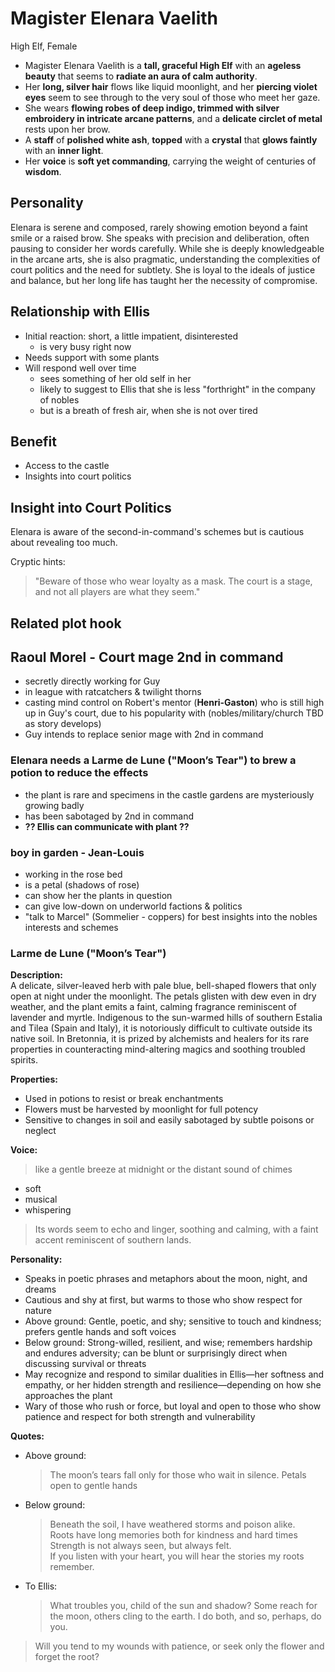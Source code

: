 # Magister Elenara Vaelith

High Elf, Female

- Magister Elenara Vaelith is a **tall, graceful High Elf** with an **ageless beauty** that seems to **radiate an aura of calm authority**.
- Her **long, silver hair** flows like liquid moonlight, and her **piercing violet eyes** seem to see through to the very soul of those who meet her gaze.
- She wears **flowing robes of deep indigo, trimmed with silver embroidery in intricate arcane patterns**, and a **delicate circlet of metal** rests upon her brow.
- A **staff** of **polished white ash**, **topped** with a **crystal** that **glows faintly** with an **inner light**.
- Her **voice** is **soft yet commanding**, carrying the weight of centuries of **wisdom**.

## Personality

Elenara is serene and composed, rarely showing emotion beyond a faint smile or a raised brow. She speaks with precision and deliberation, often pausing to consider her words carefully. While she is deeply knowledgeable in the arcane arts, she is also pragmatic, understanding the complexities of court politics and the need for subtlety. She is loyal to the ideals of justice and balance, but her long life has taught her the necessity of compromise.

## Relationship with Ellis

- Initial reaction: short, a little impatient, disinterested
  - is very busy right now
- Needs support with some plants
- Will respond well over time
  - sees something of her old self in her
  - likely to suggest to Ellis that she is less "forthright" in the company of nobles
  - but is a breath of fresh air, when she is not over tired

## Benefit

- Access to the castle
- Insights into court politics

## Insight into Court Politics

Elenara is aware of the second-in-command's schemes but is cautious about revealing too much.

Cryptic hints:
> "Beware of those who wear loyalty as a mask. The court is a stage, and not all players are what they seem."

## Related plot hook

## Raoul Morel - Court mage 2nd in command

- secretly directly working for Guy
- in league with ratcatchers & twilight thorns
- casting mind control on Robert's mentor (**Henri-Gaston**) who is still high up in Guy's court, due to his popularity with (nobles/military/church TBD as story develops)
- Guy intends to replace senior mage with 2nd in command

### Elenara needs a **Larme de Lune** ("Moon’s Tear") to brew a potion to reduce the effects

- the plant is rare and specimens in the castle gardens are mysteriously growing badly
- has been sabotaged by 2nd in command
- **?? Ellis can communicate with plant ??**

### boy in garden - Jean-Louis

- working in the rose bed
- is a petal (shadows of rose)
- can show her the plants in question
- can give low-down on underworld factions & politics
- "talk to Marcel" (Sommelier - coppers) for best insights into the nobles interests and schemes

### **Larme de Lune** ("Moon’s Tear")

**Description:**  
A delicate, silver-leaved herb with pale blue, bell-shaped flowers that only open at night under the moonlight. The petals glisten with dew even in dry weather, and the plant emits a faint, calming fragrance reminiscent of lavender and myrtle. Indigenous to the sun-warmed hills of southern Estalia and Tilea (Spain and Italy), it is notoriously difficult to cultivate outside its native soil. In Bretonnia, it is prized by alchemists and healers for its rare properties in counteracting mind-altering magics and soothing troubled spirits.

**Properties:**  

- Used in potions to resist or break enchantments  
- Flowers must be harvested by moonlight for full potency  
- Sensitive to changes in soil and easily sabotaged by subtle poisons or neglect

**Voice:**

> like a gentle breeze at midnight or the distant sound of chimes

- soft
- musical
- whispering

> Its words seem to echo and linger, soothing and calming, with a faint accent reminiscent of southern lands.

**Personality:**

- Speaks in poetic phrases and metaphors about the moon, night, and dreams  
- Cautious and shy at first, but warms to those who show respect for nature
- Above ground: Gentle, poetic, and shy; sensitive to touch and kindness; prefers gentle hands and soft voices
- Below ground: Strong-willed, resilient, and wise; remembers hardship and endures adversity; can be blunt or surprisingly direct when discussing survival or threats
- May recognize and respond to similar dualities in Ellis—her softness and empathy, or her hidden strength and resilience—depending on how she approaches the plant
- Wary of those who rush or force, but loyal and open to those who show patience and respect for both strength and vulnerability

**Quotes:**  

- Above ground:
  > The moon’s tears fall only for those who wait in silence.
  > Petals open to gentle hands

- Below ground:
  > Beneath the soil, I have weathered storms and poison alike.  
  > Roots have long memories both for kindness and hard times
  > Strength is not always seen, but always felt.  
  > If you listen with your heart, you will hear the stories my roots remember.

- To Ellis:
  > What troubles you, child of the sun and shadow?
  > Some reach for the moon, others cling to the earth. I do both, and so, perhaps, do you.  

> Will you tend to my wounds with patience, or seek only the flower and forget the root?
